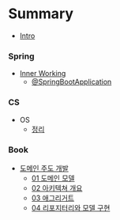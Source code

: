 # Summary

* [Intro](README.md)

### Spring
* [Inner Working]()
    * [@SpringBootApplication](Spring/01_@SpringBootApplication_Auto_configure_동작과정.md)

### CS
* OS
    * [정리](CS/OS/00_정리.md)

### Book
* [도메인 주도 개발](DDD/README.md)
    * [01 도메인 모델](DDD/01_도메인_모델.md)
    * [02 아키텍쳐 개요](DDD/02_DDD_아키텍쳐_개요.md)
    * [03 애그리거트](DDD/03_애그리거트.md)
    * [04 리포지터리와 모델 구현](DDD/04_리포지터리와_모델_구현.md)
